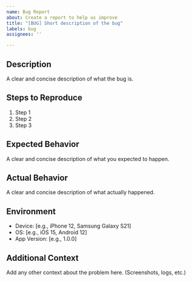 ```yaml
---
name: Bug Report
about: Create a report to help us improve
title: "[BUG] Short description of the bug"
labels: bug
assignees: ''

---
```


## Description

A clear and concise description of what the bug is.

## Steps to Reproduce

1. Step 1
2. Step 2
3. Step 3

## Expected Behavior

A clear and concise description of what you expected to happen.

## Actual Behavior

A clear and concise description of what actually happened.

## Environment

- Device: [e.g., iPhone 12, Samsung Galaxy S21]
- OS: [e.g., iOS 15, Android 12]
- App Version: [e.g., 1.0.0]

## Additional Context

Add any other context about the problem here. (Screenshots, logs, etc.)

